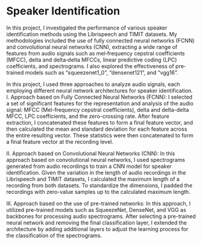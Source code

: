 # Speaker Identification
In this project, I investigated the performance of various speaker identification methods
using the Librispeech and TIMIT datasets. My methodologies included the use of fully
connected neural networks (FCNN) and convolutional neural networks (CNN), extracting
a wide range of features from audio signals such as mel‐frequency cepstral coefficients
(MFCC), delta and delta‐delta MFCCs, linear predictive coding (LPC) coefficients, and
spectrograms. I also explored the effectiveness of pre‐trained models such as
“squeezenet1_0”, “densenet121”, and “vgg16”.

In this project, I used three approaches to analyze audio signals, each employing different neural network architectures for speaker identification.
I. Approach based on Fully Connected Neural Networks (FCNN): I selected a set of significant features for the representation and analysis of the audio signal: MFCC (Mel-frequency cepstral coefficients), delta and delta-delta MFCC, LPC coefficients, and the zero-crossing rate. After feature extraction, I concatenated these features to form a final feature vector, and then calculated the mean and standard deviation for each feature across the entire resulting vector. These statistics were then concatenated to form a final feature vector at the recording level.

II. Approach based on Convolutional Neural Networks (CNN): In this approach based on convolutional neural networks, I used spectrograms generated from audio recordings to train a CNN model for speaker identification. Given the variation in the length of audio recordings in the Librispeech and TIMIT datasets, I calculated the maximum length of a recording from both datasets. To standardize the dimensions, I padded the recordings with zero-value samples up to the calculated maximum length.

III. Approach based on the use of pre-trained networks: In this approach, I utilized pre-trained models such as SqueezeNet, DenseNet, and VGG as backbones for processing audio spectrograms. After selecting a pre-trained neural network and removing the final classification layer, I extended the architecture by adding additional layers to adjust the learning process for the classification of the spectrograms.












